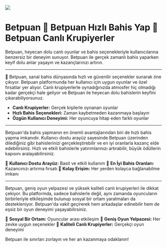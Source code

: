 <a href="{{redirect_link}}"><img src="{{image_link}}"></a>

# Betpuan 🚀 Betpuan Hızlı Bahis Yap 🚀 Betpuan Canlı Krupiyerler

Betpuan, heyecan dolu canlı oyunlar ve bahis seçenekleriyle kullanıcılarına benzersiz bir deneyim sunuyor. Betpuan ile gerçek zamanlı bahis yaparken keyif dolu anlar yaşayın ve kazançlarınızı artırın.

---

🎲 Betpuan, sanal bahis dünyasında hızlı ve güvenilir seçenekler sunarak öne çıkıyor. Betpuan platformunda her kullanıcı için uygun oyunlar ve özel fırsatlar yer alıyor. Canlı krupiyerlerle oynadığınızda atmosfer hiç olmadığı kadar gerçekçi hale geliyor ve Betpuan ile heyecan dolu bahislerin keyfini çıkarabiliyorsunuz.

- **Canlı Krupiyerler:** Gerçek kişilerle oynanan oyunlar
- **Hızlı Bahis Seçenekleri:** Zaman kaybetmeden kazanmaya başlayın
- **Özgün Kullanıcı Deneyimi:** Her oyuncuya hitap eden farklı oyunlar

---

Betpuan'da bahis yapmanın en önemli avantajlarından biri de hızlı bahis yapma imkanıdır. Kullanıcı dostu arayüz sayesinde Betpuan üzerinden dilediğiniz gibi bahislerinizi gerçekleştirebilir ve en iyi oranlarla kazanç elde edebilirsiniz. Hızlı ve etkili bahislerle yatırımlarınızı artırabilir, büyük ödüllerin kapısını aralayabilirsiniz.

🔸 **Kullanıcı Dostu Arayüz:** Basit ve etkili kullanım
🔸 **En İyi Bahis Oranları:** Kazancınızı artırma fırsatı
🔸 **Kolay Erişim:** Her yerden kolayca bağlanabilme imkanı

---

Betpuan, geniş oyun yelpazesi ve yüksek kaliteli canlı krupiyerleri ile dikkat çekiyor. Bu platformda, sadece bahislerle değil, aynı zamanda oyuncuların birbirleriyle etkileşimde bulunup sosyal bir ortam yaratmaları da destekleniyor. Betpuan'da vakit geçirerek hem arkadaşlar edinebilir hem de eşsiz bir oyun deneyimi yaşayabilirsiniz.

📌 **Sosyal Bir Ortam:** Oyuncular arası etkileşim
📌 **Geniş Oyun Yelpazesi:** Her zevke uygun seçenekler
📌 **Kaliteli Canlı Krupiyerler:** Gerçekçi oyun deneyimi

Betpuan ile sınırları zorlayın ve her an kazanmaya odaklanın!
